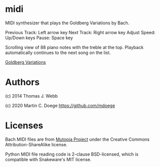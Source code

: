 # midi
MIDI synthesizer that plays the Goldberg Variations by Bach.

Previous Track: Left arrow key
Next Track: Right arrow key
Adjust Speed: Up/Down keys
Pause: Space key

Scrolling view of 88 piano notes with the treble at the top. Playback automatically continues to the next song on the list.

[Goldberg Variations](https://en.wikipedia.org/wiki/Goldberg_Variations)

# Authors
(c) 2014 Thomas J. Webb

(c) 2020 Martin C. Doege
https://github.com/mdoege

# Licenses
Bach MIDI files are from [Mutopia Project](https://www.mutopiaproject.org) under the Creative Commons Attribution-ShareAlike license.

Python MIDI file reading code is 2-clause BSD-licensed, which is compatible with Snakeware's MIT license.